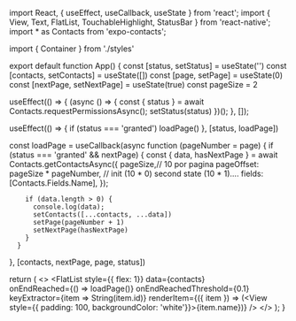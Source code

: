 import React, { useEffect, useCallback, useState } from 'react';
import { View, Text, FlatList, TouchableHighlight, StatusBar } from 'react-native';
import * as Contacts from 'expo-contacts';

import { Container } from './styles'

export default function App() {
  const [status, setStatus] = useState('')
  const [contacts, setContacts] = useState([])
  const [page, setPage] = useState(0)
  const [nextPage, setNextPage] = useState(true)
  const pageSize = 2
  
  useEffect(() => {
    (async () => {
      const { status } = await Contacts.requestPermissionsAsync();
      setStatus(status)
    })();
  }, []);
  
  useEffect(() => {
    if (status === 'granted') loadPage()
  }, [status, loadPage])
  
  const loadPage = useCallback(async function (pageNumber = page) {
    if (status === 'granted' && nextPage) {
        const { data, hasNextPage } = await Contacts.getContactsAsync({
          pageSize,// 10 por pagina
          pageOffset: pageSize * pageNumber, // init (10 * 0) second state (10 * 1)....
          fields: [Contacts.Fields.Name],
        });

        if (data.length > 0) {
          console.log(data);
          setContacts([...contacts, ...data])
          setPage(pageNumber + 1)
          setNextPage(hasNextPage)
        }
      }
  }, [contacts, nextPage, page, status])
  

  return (
    <>
    <StatusBar />
    <Container>
      <FlatList 
        style={{ flex: 1}}
        data={contacts}  
        onEndReached={() => loadPage()}
        onEndReachedThreshold={0.1}
        keyExtractor={item => String(item.id)}
        renderItem={({ item }) => (<View style={{ padding: 100, backgroundColor: 'white'}}><Text>{item.name}</Text></View>)}
      />
    </Container>
    </>
  );
}
